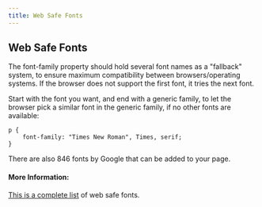 ```yaml
---
title: Web Safe Fonts
---
```

## Web Safe Fonts

The font-family property should hold several font names as a "fallback" system, to ensure maximum compatibility between browsers/operating systems. If the browser does not support the first font, it tries the next font.

Start with the font you want, and end with a generic family, to let the browser pick a similar font in the generic family, if no other fonts are available:

```
p {
    font-family: "Times New Roman", Times, serif;
}
```
There are also 846 fonts by Google that can be added to your page. 

<!-- The article goes here, in GitHub-flavored Markdown. Feel free to add YouTube videos, images, and CodePen/JSBin embeds  -->

#### More Information:
<!-- Please add any articles you think might be helpful to read before writing the article -->
<a href='https://www.cssfontstack.com/' target='_blank' rel='nofollow'>This is a complete list</a> of web safe fonts.

